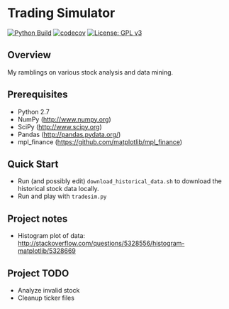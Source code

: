 # Trading Simulator

[![Python Build](https://github.com/mathieugouin/tradesim/actions/workflows/ci.yml/badge.svg)](https://github.com/mathieugouin/tradesim/actions/workflows/ci.yml)
[![codecov](https://codecov.io/gh/mathieugouin/tradesim/branch/master/graph/badge.svg)](https://www.codecov.io/gh/mathieugouin/tradesim/branch/master)
[![License: GPL v3](https://img.shields.io/badge/License-GPLv3-blue.svg)](https://www.gnu.org/licenses/gpl-3.0)

## Overview

My ramblings on various stock analysis and data mining.

## Prerequisites

-   Python 2.7
-   NumPy (<http://www.numpy.org>)
-   SciPy (<http://www.scipy.org>)
-   Pandas (<http://pandas.pydata.org/>)
-   mpl_finance (<https://github.com/matplotlib/mpl_finance>)

## Quick Start
-   Run (and possibly edit) `download_historical_data.sh` to download the historical stock data locally.
-   Run and play with `tradesim.py`

## Project notes

-   Histogram plot of data: <http://stackoverflow.com/questions/5328556/histogram-matplotlib/5328669>

## Project TODO
-   Analyze invalid stock
-   Cleanup ticker files
